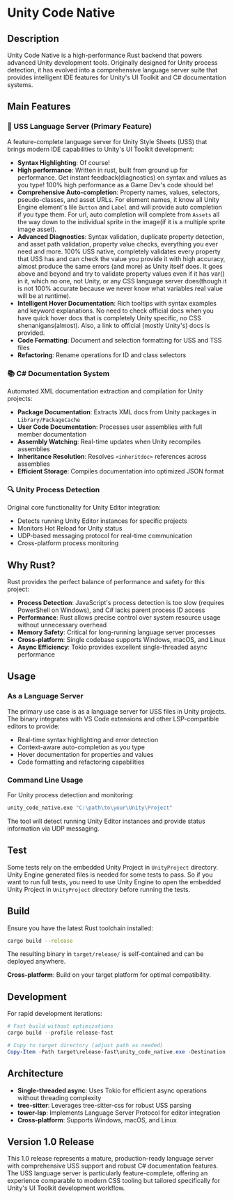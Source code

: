 # Unity Code Native

## Description

Unity Code Native is a high-performance Rust backend that powers advanced Unity development tools. Originally designed for Unity process detection, it has evolved into a comprehensive language server suite that provides intelligent IDE features for Unity's UI Toolkit and C# documentation systems.

## Main Features

### 🎨 USS Language Server (Primary Feature)
A feature-complete language server for Unity Style Sheets (USS) that brings modern IDE capabilities to Unity's UI Toolkit development:

- **Syntax Highlighting**: Of course!
- **High performance**: Written in rust, built from ground up for performance. Get instant feedback(diagnostics) on syntax and values as you type! 100% high performance as a Game Dev's code should be!
- **Comprehensive Auto-completion**: Property names, values, selectors, pseudo-classes, and asset URLs. For element names, it know all Unity Engine element's lile `Button` and `Label` and will provide auto completion if you type them. For url, auto completion will complete from `Assets` all the way down to the individual sprite in the image(if it is a multiple sprite image asset). 
- **Advanced Diagnostics**: Syntax validation, duplicate property detection, and asset path validation, property value checks, everything you ever need and more. 100% USS native, completely validates every property that USS has and can check the value you provide it with high accuracy, almost produce the same errors (and more) as Unity itself does. It goes above and beyond and try to validate property values even if it has var() in it, which no one, not Unity, or any CSS language server does(though it is not 100% accurate because we never know what variables real value will be at runtime).
- **Intelligent Hover Documentation**: Rich tooltips with syntax examples and keyword explanations. No need to check official docs when you have quick hover docs that is completely Unity specific, no CSS shenanigans(almost). Also, a link to official (mostly Unity's) docs is provided.
- **Code Formatting**: Document and selection formatting for USS and TSS files
- **Refactoring**: Rename operations for ID and class selectors

### 📚 C# Documentation System
Automated XML documentation extraction and compilation for Unity projects:

- **Package Documentation**: Extracts XML docs from Unity packages in `Library/PackageCache`
- **User Code Documentation**: Processes user assemblies with full member documentation
- **Assembly Watching**: Real-time updates when Unity recompiles assemblies
- **Inheritance Resolution**: Resolves `<inheritdoc>` references across assemblies
- **Efficient Storage**: Compiles documentation into optimized JSON format

### 🔍 Unity Process Detection
Original core functionality for Unity Editor integration:

- Detects running Unity Editor instances for specific projects
- Monitors Hot Reload for Unity status
- UDP-based messaging protocol for real-time communication
- Cross-platform process monitoring

## Why Rust?

Rust provides the perfect balance of performance and safety for this project:

- **Process Detection**: JavaScript's process detection is too slow (requires PowerShell on Windows), and C# lacks parent process ID access
- **Performance**: Rust allows precise control over system resource usage without unnecessary overhead
- **Memory Safety**: Critical for long-running language server processes
- **Cross-platform**: Single codebase supports Windows, macOS, and Linux
- **Async Efficiency**: Tokio provides excellent single-threaded async performance

## Usage

### As a Language Server
The primary use case is as a language server for USS files in Unity projects. The binary integrates with VS Code extensions and other LSP-compatible editors to provide:

- Real-time syntax highlighting and error detection
- Context-aware auto-completion as you type
- Hover documentation for properties and values
- Code formatting and refactoring capabilities

### Command Line Usage
For Unity process detection and monitoring:

```bash
unity_code_native.exe "C:\path\to\your\Unity\Project"
```

The tool will detect running Unity Editor instances and provide status information via UDP messaging.

## Test
Some tests rely on the embedded Unity Project in `UnityProject` directory. Unity Engine generated files is needed for some tests to pass. So if you want to run full tests, you need to use Unity Engine to open the embedded Unity Project in `UnityProject` directory before running the tests.

## Build

Ensure you have the latest Rust toolchain installed:

```bash
cargo build --release
```

The resulting binary in `target/release/` is self-contained and can be deployed anywhere.

**Cross-platform**: Build on your target platform for optimal compatibility.

## Development

For rapid development iterations:

```powershell
# Fast build without optimizations
cargo build --profile release-fast

# Copy to target directory (adjust path as needed)
Copy-Item -Path target\release-fast\unity_code_native.exe -Destination F:\projects\js\UnityCode\bin\win_x64
```

## Architecture

- **Single-threaded async**: Uses Tokio for efficient async operations without threading complexity
- **tree-sitter**: Leverages tree-sitter-css for robust USS parsing
- **tower-lsp**: Implements Language Server Protocol for editor integration
- **Cross-platform**: Supports Windows, macOS, and Linux

## Version 1.0 Release

This 1.0 release represents a mature, production-ready language server with comprehensive USS support and robust C# documentation features. The USS language server is particularly feature-complete, offering an experience comparable to modern CSS tooling but tailored specifically for Unity's UI Toolkit development workflow.